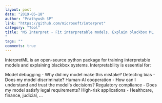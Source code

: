 ```yaml
---
layout: post
date: "2019-05-18"
author: "Prathyush SP"
link: "https://github.com/microsoft/interpret"
category: "Tool"
title: "MS Interpret - Fit interpretable models. Explain blackbox ML
"
tags: ""
comments: true
---
```

InterpretML is an open-source python package for training interpretable models and explaining blackbox systems. Interpretability is essential for:

Model debugging - Why did my model make this mistake?
Detecting bias - Does my model discriminate?
Human-AI cooperation - How can I understand and trust the model's decisions?
Regulatory compliance - Does my model satisfy legal requirements?
High-risk applications - Healthcare, finance, judicial, ...
